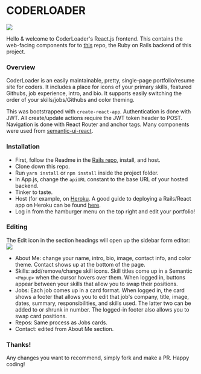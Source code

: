 # CODERLOADER

<image src="/public/demo.png" />

Hello & welcome to CoderLoader's React.js frontend. This contains the web-facing components for to [this](https://github.com/256hz/coderloader-rails/) repo, the Ruby on Rails backend of this project.

### Overview
CoderLoader is an easily maintainable, pretty, single-page portfolio/resume site for coders. It includes a place for icons of your primary skills, featured Githubs, job experience, intro, and bio. It supports easily switching the order of your skills/jobs/Githubs and color theming.

This was bootstrapped with `create-react-app`.  Authentication is done with JWT.  All create/update actions require the JWT token header to POST.  Navigation is done with React Router and anchor tags.  Many components were used from [semantic-ui-react](https://react.semantic-ui.com).

### Installation
- First, follow the Readme in the [Rails repo](https://github.com/256hz/coderloader-rails/), install, and host.
- Clone down this repo.
- Run `yarn install` or `npm install` inside the project folder.
- In App.js, change the `apiURL` constant to the base URL of your hosted backend.
- Tinker to taste.
- Host (for example, on [Heroku](http://www.heroku.com).  A good guide to deploying a Rails/React app on Heroku can be found [here](https://medium.com/coding-in-simple-english/deploying-rails-react-app-to-heroku-35e1829242ab).
- Log in from the hamburger menu on the top right and edit your portfolio!

### Editing
The Edit icon in the section headings will open up the sidebar form editor:
<image src="/public/sidebar-skills.png">
- About Me: change your name, intro, bio, image, contact info, and color theme.  Contact shows up at the bottom of the page.
- Skills: add/remove/change skill icons.  Skill titles come up in a Semantic `<Popup>` when the cursor hovers over them.  When logged in, buttons appear between your skills that allow you to swap their positions.
- Jobs: Each job comes up in a card format.  When logged in, the card shows a footer that allows you to edit that job's company, title, image, dates, summary, responsibilities, and skills used.  The latter two can be added to or shrunk in number.  The logged-in footer also allows you to swap card positions.
- Repos: Same process as Jobs cards.
- Contact: edited from About Me section.
  
### Thanks!
Any changes you want to recommend, simply fork and make a PR.  Happy coding!
